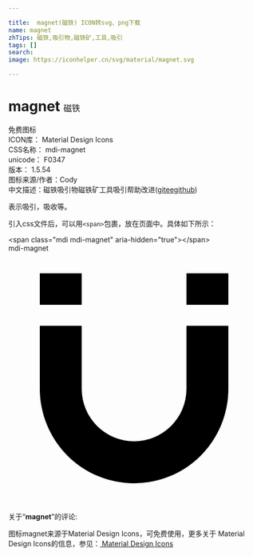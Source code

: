 ```yaml
---

title:  magnet(磁铁) ICON转svg、png下载
name: magnet
zhTips: 磁铁,吸引物,磁铁矿,工具,吸引
tags: []
search: 
image: https://iconhelper.cn/svg/material/magnet.svg

---
```


# magnet  <small style="font-size: 60%;font-weight: 100">磁铁</small>


<div class="detail-page">
<p>
<span><span class="badge-success badge">免费图标</span> </span>
<br/>
<span>
ICON库：
<span class="badge-secondary badge">Material Design Icons</span> 
</span>
<br/>
<span>
CSS名称：
<span class="badge-secondary badge">mdi-magnet</span> 
</span>
<br/>
<span>
unicode：
<span class="badge-secondary badge">F0347</span> 
<copy-btn content='F0347' btn-title=""></copy-btn>
<copy-btn :content='String.fromCodePoint(parseInt("F0347", 16))' btn-title="复制U"></copy-btn>
</span>
<br/>
<span>
版本：
<span class="badge-secondary badge">1.5.54</span> 
</span>
<br/>
<span>图标来源/作者：<span class="badge-light badge">Cody</span></span> 
<br/>
<span class="zh-detail">中文描述：<span class="badge-primary badge">磁铁</span><span class="badge-primary badge">吸引物</span><span class="badge-primary badge">磁铁矿</span><span class="badge-primary badge">工具</span><span class="badge-primary badge">吸引</span><span class="help-link"><span>帮助改进</span>(<a href="https://gitee.com/liuwave/icon-helper/edit/master/json/material/magnet.json" target="_blank" rel="noopener noreferrer">gitee</a><a href="https://github.com/liuwave/icon-helper/edit/master/json/material/magnet.json" target="_blank" rel="noopener noreferrer">github</a></span>)</span><br/>
</p>
</div><div class="description description alert alert-light">表示吸引，吸收等。</div>
<div class="alert alert-dark">
  <i class="mdi mdi-magnet mdi-48px"></i>
  <i class="mdi mdi-magnet mdi-36px"></i>
  <i class="mdi mdi-magnet mdi-24px"></i>
  <i class="mdi mdi-magnet mdi-18px"></i>
</div>
<div>
  <p>引入css文件后，可以用<code>&lt;span&gt;</code>包裹，放在页面中。具体如下所示：    
  </p>
  <div class="alert alert-primary" style="font-size: 14px">
    &lt;span class="mdi mdi-magnet" aria-hidden="true"&gt;&lt;/span&gt;
    <copy-btn content='<span class="mdi mdi-magnet" aria-hidden="true"></span>'></copy-btn>
  </div>
  <div class="alert alert-secondary">
    <i class="mdi mdi-magnet"
    style="font-size: 24px"
    aria-hidden="true"></i> mdi-magnet
    <copy-btn content="mdi-magnet" btn-title="复制图标名称"></copy-btn>
  </div>
</div>
<div id="svg" class="svg-wrap">
<svg xmlns="http://www.w3.org/2000/svg" viewBox="0 0 24 24"><path d="M3,7V13A9,9 0 0,0 12,22A9,9 0 0,0 21,13V7H17V13A5,5 0 0,1 12,18A5,5 0 0,1 7,13V7M17,5H21V2H17M3,5H7V2H3" /></svg>
</div>
<detail full-name='mdi-magnet'></detail>
<div class="icon-detail__container">
<p>关于“<b>magnet</b>”的评论:</p>
</div>
<Vssue title="关于“magnet”的评论" />    
<div><p>图标magnet来源于Material Design Icons，可免费使用，更多关于 Material Design Icons的信息，参见：<a target="_blank" href="https://iconhelper.cn/material.html"> Material Design Icons</a>
</p></div>

